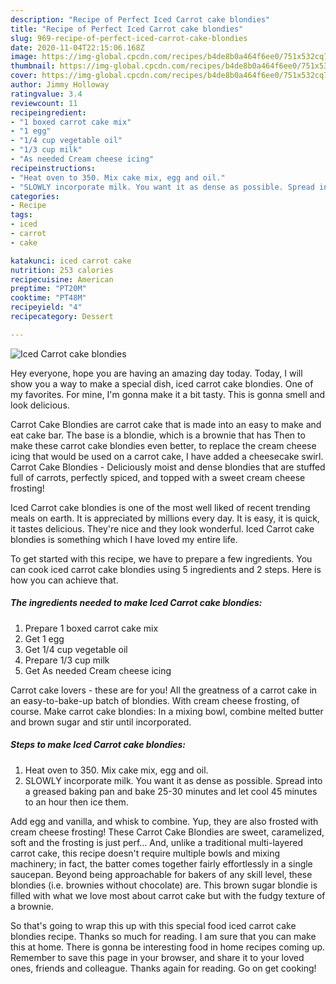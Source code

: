 ```yaml
---
description: "Recipe of Perfect Iced Carrot cake blondies"
title: "Recipe of Perfect Iced Carrot cake blondies"
slug: 969-recipe-of-perfect-iced-carrot-cake-blondies
date: 2020-11-04T22:15:06.168Z
image: https://img-global.cpcdn.com/recipes/b4de8b0a464f6ee0/751x532cq70/iced-carrot-cake-blondies-recipe-main-photo.jpg
thumbnail: https://img-global.cpcdn.com/recipes/b4de8b0a464f6ee0/751x532cq70/iced-carrot-cake-blondies-recipe-main-photo.jpg
cover: https://img-global.cpcdn.com/recipes/b4de8b0a464f6ee0/751x532cq70/iced-carrot-cake-blondies-recipe-main-photo.jpg
author: Jimmy Holloway
ratingvalue: 3.4
reviewcount: 11
recipeingredient:
- "1 boxed carrot cake mix"
- "1 egg"
- "1/4 cup vegetable oil"
- "1/3 cup milk"
- "As needed Cream cheese icing"
recipeinstructions:
- "Heat oven to 350. Mix cake mix, egg and oil."
- "SLOWLY incorporate milk. You want it as dense as possible. Spread into a greased baking pan and bake 25-30 minutes and let cool 45 minutes to an hour then ice them."
categories:
- Recipe
tags:
- iced
- carrot
- cake

katakunci: iced carrot cake 
nutrition: 253 calories
recipecuisine: American
preptime: "PT20M"
cooktime: "PT48M"
recipeyield: "4"
recipecategory: Dessert

---
```



![Iced Carrot cake blondies](https://img-global.cpcdn.com/recipes/b4de8b0a464f6ee0/751x532cq70/iced-carrot-cake-blondies-recipe-main-photo.jpg)

Hey everyone, hope you are having an amazing day today. Today, I will show you a way to make a special dish, iced carrot cake blondies. One of my favorites. For mine, I'm gonna make it a bit tasty. This is gonna smell and look delicious.

Carrot Cake Blondies are carrot cake that is made into an easy to make and eat cake bar. The base is a blondie, which is a brownie that has Then to make these carrot cake blondies even better, to replace the cream cheese icing that would be used on a carrot cake, I have added a cheesecake swirl. Carrot Cake Blondies - Deliciously moist and dense blondies that are stuffed full of carrots, perfectly spiced, and topped with a sweet cream cheese frosting!

Iced Carrot cake blondies is one of the most well liked of recent trending meals on earth. It is appreciated by millions every day. It is easy, it is quick, it tastes delicious. They're nice and they look wonderful. Iced Carrot cake blondies is something which I have loved my entire life.


To get started with this recipe, we have to prepare a few ingredients. You can cook iced carrot cake blondies using 5 ingredients and 2 steps. Here is how you can achieve that.

<!--inarticleads1-->

##### The ingredients needed to make Iced Carrot cake blondies:

1. Prepare 1 boxed carrot cake mix
1. Get 1 egg
1. Get 1/4 cup vegetable oil
1. Prepare 1/3 cup milk
1. Get As needed Cream cheese icing


Carrot cake lovers - these are for you! All the greatness of a carrot cake in an easy-to-bake-up batch of blondies. With cream cheese frosting, of course. Make carrot cake blondies: In a mixing bowl, combine melted butter and brown sugar and stir until incorporated. 

<!--inarticleads2-->

##### Steps to make Iced Carrot cake blondies:

1. Heat oven to 350. Mix cake mix, egg and oil.
1. SLOWLY incorporate milk. You want it as dense as possible. Spread into a greased baking pan and bake 25-30 minutes and let cool 45 minutes to an hour then ice them.


Add egg and vanilla, and whisk to combine. Yup, they are also frosted with cream cheese frosting! These Carrot Cake Blondies are sweet, caramelized, soft and the frosting is just perf… And, unlike a traditional multi-layered carrot cake, this recipe doesn&#39;t require multiple bowls and mixing machinery; in fact, the batter comes together fairly effortlessly in a single saucepan. Beyond being approachable for bakers of any skill level, these blondies (i.e. brownies without chocolate) are. This brown sugar blondie is filled with what we love most about carrot cake but with the fudgy texture of a brownie. 

So that's going to wrap this up with this special food iced carrot cake blondies recipe. Thanks so much for reading. I am sure that you can make this at home. There is gonna be interesting food in home recipes coming up. Remember to save this page in your browser, and share it to your loved ones, friends and colleague. Thanks again for reading. Go on get cooking!
